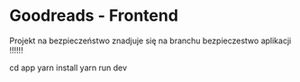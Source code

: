 # Goodreads - Frontend
Projekt na bezpieczeństwo znadjuje się na branchu bezpieczestwo aplikacji !!!!!!

cd app
yarn install
yarn run dev


